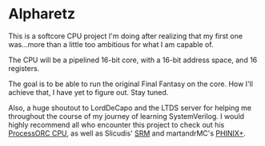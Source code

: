 # Alpharetz

This is a softcore CPU project I'm doing after realizing that my first one was...more than a little too ambitious for what I am capable of.

The CPU will be a pipelined 16-bit core, with a 16-bit address space, and 16 registers.

The goal is to be able to run the original Final Fantasy on the core. How I'll achieve that, I have yet to figure out. Stay tuned.

Also, a huge shoutout to LordDeCapo and the LTDS server for helping me throughout the course of my journey of learning SystemVerilog. I would highly recommend all who encounter this project to check out his [ProcessORC CPU](https://github.com/LTDS-Capo/ProcessORC), as well as Slicudis' [SRM](https://github.com/SLicudis/SRM) and martandrMC's [PHINIX+](https://github.com/phinixplus).